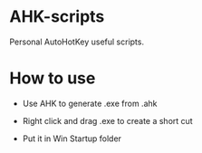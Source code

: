 # AHK-scripts

Personal AutoHotKey useful scripts.



# How to use

- Use AHK to generate .exe from .ahk

- Right click and drag .exe to create a short cut

- Put it in Win Startup folder
